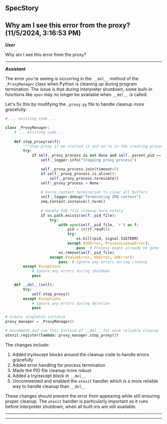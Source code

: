 ## SpecStory

## Why am I see this error from the proxy? (11/5/2024, 3:16:53 PM)

_**User**_

Why am I see this error from the proxy?


---

_**Assistant**_

The error you're seeing is occurring in the `__del__` method of the `_ProxyManager` class when Python is cleaning up during program termination. The issue is that during interpreter shutdown, some built-in functions like `open` may no longer be available when `__del__` is called.

Let's fix this by modifying the `_proxy.py` file to handle cleanup more gracefully:

```python:src/ether/_proxy.py
# ... existing code ...

class _ProxyManager:
    # ... existing code ...
    
    def stop_proxy(self):
        """Stop proxy if we started it and we're in the creating process"""
        try:
            if self._proxy_process is not None and self._parent_pid == os.getpid():
                self._logger.info("Stopping proxy process")

                self._proxy_process.join(timeout=5)
                if self._proxy_process.is_alive():
                    self._proxy_process.terminate()
                self._proxy_process = None
                
                # Force context termination to clear all buffers
                self._logger.debug("Terminating ZMQ context")
                zmq.Context.instance().term()
                
                # Handle PID file cleanup more safely
                if os.path.exists(self._pid_file):
                    try:
                        with open(self._pid_file, 'r') as f:
                            pid = int(f.read())
                            try:
                                os.kill(pid, signal.SIGTERM)
                            except (OSError, ProcessLookupError):
                                pass  # Process might already be gone
                        os.remove(self._pid_file)
                    except (ValueError, OSError, IOError):
                        pass  # Ignore any errors during cleanup
        except Exception:
            # Ignore any errors during shutdown
            pass

    def __del__(self):
        try:
            self.stop_proxy()
        except Exception:
            # Ignore any errors during deletion
            pass

# Create singleton instance
proxy_manager = _ProxyManager()

# Uncomment and use this instead of __del__ for more reliable cleanup
atexit.register(lambda: proxy_manager.stop_proxy())
```

The changes include:

1. Added try/except blocks around the cleanup code to handle errors gracefully
2. Added error handling for process termination
3. Made the PID file cleanup more robust
4. Added a try/except block in `__del__`
5. Uncommented and enabled the `atexit` handler which is a more reliable way to handle cleanup than `__del__`

These changes should prevent the error from appearing while still ensuring proper cleanup. The `atexit` handler is particularly important as it runs before interpreter shutdown, when all built-ins are still available.

---



---

